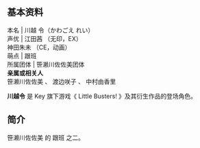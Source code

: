 **基本资料**  
---  
本名  |  川越 令（かわごえ れい）   
声优  |  江田茜  （无印，EX）   
神田朱未  （CE，动画）  
萌点  |  跟班   
所属团体  |  笹濑川佐佐美团体   
**亲属或相关人**  
笹濑川佐佐美  、  渡边咲子  、  中村由香里  
  
**川越令** 是  Key  旗下游戏《  Little Busters!  》及其衍生作品的登场角色。

##  简介

笹濑川佐佐美  的  跟班  之二。

  


